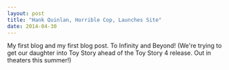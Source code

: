 ```yaml
---
layout: post
title: "Hank Quinlan, Horrible Cop, Launches Site"
date: 2014-04-30
---
```


My first blog and my first blog post. To Infinity and Beyond! (We're trying to get our daughter into Toy Story ahead of the Toy Story 4 release. Out in theaters this summer!)
